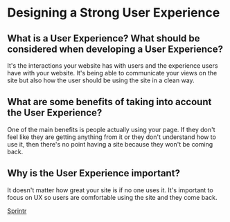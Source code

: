 # Designing a Strong User Experience

## What is a User Experience? What should be considered when developing a User Experience?
It's the interactions your website has with users and the experience users have with your website. It's being able to communicate your views on the site but also how the user should be using the site in a clean way.

## What are some benefits of taking into account the User Experience?
One of the main benefits is people actually using your page. If they don't feel like they are getting anything from it or they don't understand how to use it, then there's no point having a site because they won't be coming back.

## Why is the User Experience important?
It doesn't matter how great your site is if no one uses it. It's important to focus on UX so users are comfortable using the site and they come back.

[Sprintr](https://github.com/amanda-rice/sprintr)